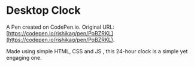 # Desktop Clock

A Pen created on CodePen.io. Original URL: [https://codepen.io/rishikag/pen/PoBZRKL](https://codepen.io/rishikag/pen/PoBZRKL).

Made using simple HTML, CSS and JS , this 24-hour clock is a simple yet engaging one.
